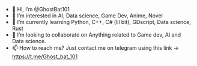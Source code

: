 - 👋 Hi, I’m @GhostBat101
- 👀 I’m interested in AI, Data science, Game Dev, Anime, Novel 
- 🌱 I’m currently learning Python, C++, C# (lil bit), GDscript, Data science, Rust
- 💞️ I’m looking to collaborate on Anything related to Game dev, AI and Data science.
- 📫 How to reach me? Just contact me on telegram using this link -> https://t.me/Ghost_bat_101

<!---
GhostBat101/GhostBat101 is a ✨ special ✨ repository because its `README.md` (this file) appears on your GitHub profile.
You can click the Preview link to take a look at your changes.
--->
